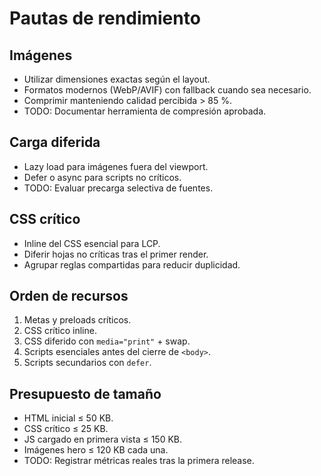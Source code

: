 # Pautas de rendimiento

## Imágenes
- Utilizar dimensiones exactas según el layout.
- Formatos modernos (WebP/AVIF) con fallback cuando sea necesario.
- Comprimir manteniendo calidad percibida > 85 %.
- TODO: Documentar herramienta de compresión aprobada.

## Carga diferida
- Lazy load para imágenes fuera del viewport.
- Defer o async para scripts no críticos.
- TODO: Evaluar precarga selectiva de fuentes.

## CSS crítico
- Inline del CSS esencial para LCP.
- Diferir hojas no críticas tras el primer render.
- Agrupar reglas compartidas para reducir duplicidad.

## Orden de recursos
1. Metas y preloads críticos.
2. CSS crítico inline.
3. CSS diferido con `media="print"` + swap.
4. Scripts esenciales antes del cierre de `<body>`.
5. Scripts secundarios con `defer`.

## Presupuesto de tamaño
- HTML inicial ≤ 50 KB.
- CSS crítico ≤ 25 KB.
- JS cargado en primera vista ≤ 150 KB.
- Imágenes hero ≤ 120 KB cada una.
- TODO: Registrar métricas reales tras la primera release.
